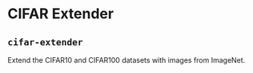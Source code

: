 # CIFAR Extender

## `cifar-extender`

Extend the CIFAR10 and CIFAR100 datasets with images from ImageNet.

